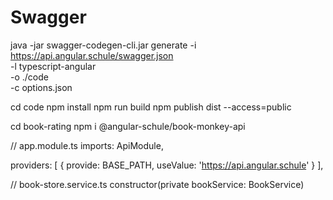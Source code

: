 # Swagger

java -jar swagger-codegen-cli.jar generate 
   -i https://api.angular.schule/swagger.json \
   -l typescript-angular \
   -o ./code \
   -c options.json


cd code
npm install
npm run build
npm publish dist --access=public


cd book-rating
npm i @angular-schule/book-monkey-api




// app.module.ts
imports:
  ApiModule,
  
  
providers: [
    { provide: BASE_PATH, useValue: 'https://api.angular.schule' }
],
  
  
// book-store.service.ts
constructor(private bookService: BookService)
  
  
  
  

